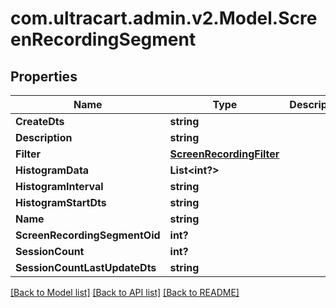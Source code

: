 # com.ultracart.admin.v2.Model.ScreenRecordingSegment
## Properties

Name | Type | Description | Notes
------------ | ------------- | ------------- | -------------
**CreateDts** | **string** |  | [optional] 
**Description** | **string** |  | [optional] 
**Filter** | [**ScreenRecordingFilter**](ScreenRecordingFilter.md) |  | [optional] 
**HistogramData** | **List&lt;int?&gt;** |  | [optional] 
**HistogramInterval** | **string** |  | [optional] 
**HistogramStartDts** | **string** |  | [optional] 
**Name** | **string** |  | [optional] 
**ScreenRecordingSegmentOid** | **int?** |  | [optional] 
**SessionCount** | **int?** |  | [optional] 
**SessionCountLastUpdateDts** | **string** |  | [optional] 


[[Back to Model list]](../README.md#documentation-for-models) [[Back to API list]](../README.md#documentation-for-api-endpoints) [[Back to README]](../README.md)

